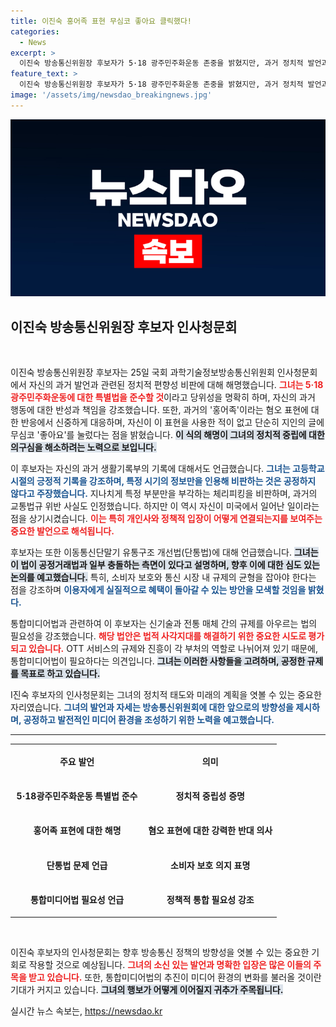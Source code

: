 ```yaml
---
title: 이진숙 홍어족 표현 무심코 좋아요 클릭했다!
categories:
  - News
excerpt: >
  이진숙 방송통신위원장 후보자가 5·18 광주민주화운동 존중을 밝혔지만, 과거 정치적 발언과 교통법규 위반 이력이 논란에 휘말렸다. OTT 규제와 단통법에 대한 향후 계획도 주목받고 있다.
feature_text: >
  이진숙 방송통신위원장 후보자가 5·18 광주민주화운동 존중을 밝혔지만, 과거 정치적 발언과 교통법규 위반 이력이 논란에 휘말렸다. OTT 규제와 단통법에 대한 향후 계획도 주목받고 있다.
image: '/assets/img/newsdao_breakingnews.jpg'
---
```


<p><img src="/assets/img/newsdao_breakingnews.jpg" alt="ranknews 속보" /></p>

<h2 data-ke-size="size26">이진숙 방송통신위원장 후보자 인사청문회</h2>

<p data-ke-size="size16">&nbsp;</p>

<p>이진숙 방송통신위원장 후보자는 25일 국회 과학기술정보방송통신위원회 인사청문회에서 자신의 과거 발언과 관련된 정치적 편향성 비판에 대해 해명했습니다. <b><span style="color: #ee2323;">그녀는 5·18광주민주화운동에 대한 특별법을 준수할 것</span></b>이라고 당위성을 명확히 하며, 자신의 과거 행동에 대한 반성과 책임을 강조했습니다. 또한, 과거의 '홍어족'이라는 혐오 표현에 대한 반응에서 신중하게 대응하며, 자신이 이 표현을 사용한 적이 없고 단순히 지인의 글에 무심코 '좋아요'를 눌렀다는 점을 밝혔습니다. <b><span style="background-color: #21538527;">이 식의 해명이 그녀의 정치적 중립에 대한 의구심을 해소하려는 노력으로 보입니다.</span></b> </p>

<p>이 후보자는 자신의 과거 생활기록부의 기록에 대해서도 언급했습니다. <b><span style="color: #1a5490;">그녀는 고등학교 시절의 긍정적 기록을 강조하며, 특정 시기의 정보만을 인용해 비판하는 것은 공정하지 않다고 주장했습니다.</span></b> 지나치게 특정 부분만을 부각하는 체리피킹을 비판하며, 과거의 교통법규 위반 사실도 인정했습니다. 하지만 이 역시 자신이 미국에서 일어난 일이라는 점을 상기시켰습니다. <b><span style="color: #ee2323;">이는 특히 개인사와 정책적 입장이 어떻게 연결되는지를 보여주는 중요한 발언으로 해석됩니다.</span></b></p>

<p>후보자는 또한 이동통신단말기 유통구조 개선법(단통법)에 대해 언급했습니다. <b><span style="background-color: #21538527;">그녀는 이 법이 공정거래법과 일부 충돌하는 측면이 있다고 설명하며, 향후 이에 대한 심도 있는 논의를 예고했습니다.</span></b> 특히, 소비자 보호와 통신 시장 내 규제의 균형을 잡아야 한다는 점을 강조하며 <b><span style="color: #1a5490;">이용자에게 실질적으로 혜택이 돌아갈 수 있는 방안을 모색할 것임을 밝혔다.</span></b></p>

<p>통합미디어법과 관련하여 이 후보자는 신기술과 전통 매체 간의 규제를 아우르는 법의 필요성을 강조했습니다. <b><span style="color: #ee2323;">해당 법안은 법적 사각지대를 해결하기 위한 중요한 시도로 평가되고 있습니다.</span></b> OTT 서비스의 규제와 진흥이 각 부처의 역할로 나뉘어져 있기 때문에, 통합미디어법이 필요하다는 의견입니다. <b><span style="background-color: #21538527;">그녀는 이러한 사항들을 고려하며, 공정한 규제를 목표로 하고 있습니다.</span></b></p>

<p>I진숙 후보자의 인사청문회는 그녀의 정치적 태도와 미래의 계획을 엿볼 수 있는 중요한 자리였습니다. <b><span style="color: #1a5490;">그녀의 발언과 자세는 방송통신위원회에 대한 앞으로의 방향성을 제시하며, 공정하고 발전적인 미디어 환경을 조성하기 위한 노력을 예고했습니다.</span></b> </p>

<hr>

<table style="width: 100%;">
    <tr>
        <td style="width: 50%; text-align: center; height: 50px;"><b>주요 발언</b></td>
        <td style="width: 50%; text-align: center; height: 50px;"><b>의미</b></td>
    </tr>
    <tr>
        <td style="text-align: center; height: 50px;"><b>5·18광주민주화운동 특별법 준수</b></td>
        <td style="text-align: center; height: 50px;"><b>정치적 중립성 증명</b></td>
    </tr>
    <tr>
        <td style="text-align: center; height: 50px;"><b>홍어족 표현에 대한 해명</b></td>
        <td style="text-align: center; height: 50px;"><b>혐오 표현에 대한 강력한 반대 의사</b></td>
    </tr>
    <tr>
        <td style="text-align: center; height: 50px;"><b>단통법 문제 언급</b></td>
        <td style="text-align: center; height: 50px;"><b>소비자 보호 의지 표명</b></td>
    </tr>
    <tr>
        <td style="text-align: center; height: 50px;"><b>통합미디어법 필요성 언급</b></td>
        <td style="text-align: center; height: 50px;"><b>정책적 통합 필요성 강조</b></td>
    </tr>
</table>

<p data-ke-size="size16">&nbsp;</p>

<p>이진숙 후보자의 인사청문회는 향후 방송통신 정책의 방향성을 엿볼 수 있는 중요한 기회로 작용할 것으로 예상됩니다. <b><span style="color: #ee2323;">그녀의 소신 있는 발언과 명확한 입장은 많은 이들의 주목을 받고 있습니다.</span></b> 또한, 통합미디어법의 추진이 미디어 환경의 변화를 불러올 것이란 기대가 커지고 있습니다. <b><span style="background-color: #21538527;">그녀의 행보가 어떻게 이어질지 귀추가 주목됩니다.</span></b></p>
실시간 뉴스 속보는, <a href="https://newsdao.kr" rel="dofollow">https://newsdao.kr</a>


